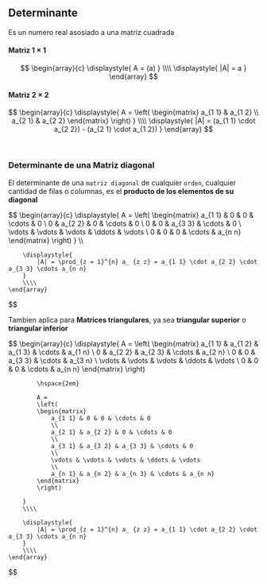 ## Determinante

Es un numero real asosiado a una matriz cuadrada

#### Matriz $1 \times 1$

$$
    \begin{array}{c}
        \displaystyle{
            A = (a)
        }
        \\\\
        \displaystyle{
            |A| = a
        }
    \end{array}
$$

#### Matriz $2 \times 2$

$$
    \begin{array}{c}
        \displaystyle{
            A = \left( 
                \begin{matrix}
                    a_{1 1} & a_{1 2}
                    \\
                    a_{2 1} & a_{2 2}
                \end{matrix}
            \right)
        }
        \\\\
        \displaystyle{
            |A| = (a_{1 1} \cdot a_{2 2}) - (a_{2 1} \cdot a_{1 2})
        }
    \end{array}
$$


<br>

### Determinante de una Matriz diagonal

El determinante de una `matriz diagonal` de cualquier `orden`, cualquier cantidad de filas o columnas, es el **producto de los elementos de su diagonal**

$$
    \begin{array}{c}
        \displaystyle{
            A = \left( 
            \begin{matrix}
                a_{1 1} & 0 & 0 & \cdots & 0
                \\
                0 & a_{2 2} & 0 & \cdots & 0
                \\
                0 & 0 & a_{3 3} & \cdots & 0
                \\
                \vdots & \vdots & \vdots & \ddots & \vdots
                \\
                0 & 0 & 0 & \cdots & a_{n n}
            \end{matrix}
            \right)
        }
        \\\\

        \displaystyle{
            |A| = \prod_{z = 1}^{n} a_ {z z} = a_{1 1} \cdot a_{2 2} \cdot a_{3 3} \cdots a_{n n}
        }
        \\\\      
    \end{array}  
$$

Tambien aplica para **Matrices triangulares**, ya sea **triangular superior** o **triangular inferior**

$$
    \begin{array}{c}
        \displaystyle{
            A = 
            \left( 
            \begin{matrix}
                a_{1 1} & a_{1 2} & a_{1 3} & \cdots & a_{1 n}
                \\
                0 & a_{2 2} & a_{2 3} & \cdots & a_{2 n}
                \\
                0 & 0 & a_{3 3} & \cdots & a_{3 n}
                \\
                \vdots & \vdots & \vdots & \ddots & \vdots
                \\
                0 & 0 & 0 & \cdots & a_{n n}
            \end{matrix}
            \right)

            \hspace{2em}

            A =
            \left( 
            \begin{matrix}
                a_{1 1} & 0 & 0 & \cdots & 0
                \\
                a_{2 1} & a_{2 2} & 0 & \cdots & 0
                \\
                a_{3 1} & a_{3 2} & a_{3 3} & \cdots & 0
                \\
                \vdots & \vdots & \vdots & \ddots & \vdots
                \\
                a_{n 1} & a_{n 2} & a_{n 3} & \cdots & a_{n n}
            \end{matrix}
            \right)
  
        }
        \\\\

        \displaystyle{
            |A| = \prod_{z = 1}^{n} a_ {z z} = a_{1 1} \cdot a_{2 2} \cdot a_{3 3} \cdots a_{n n}
        }
        \\\\      
    \end{array}  
$$